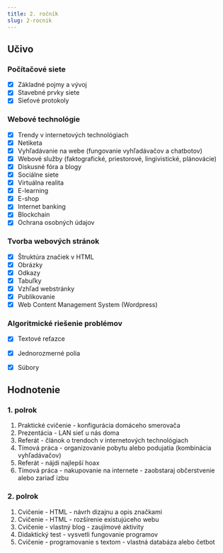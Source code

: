 ```yaml
---
title: 2. ročník
slug: 2-rocnik
---
```


## Učivo

### Počítačové siete

- [x] Základné pojmy a vývoj
- [x] Stavebné prvky siete
- [x] Sieťové protokoly

### Webové technológie

- [x] Trendy v internetových technológiach
- [x] Netiketa
- [x] Vyhľadávanie na webe (fungovanie vyhľadávačov a chatbotov)
- [x] Webové služby (faktografické, priestorové, lingivistické, plánovácie)
- [x] Diskusné fóra a blogy
- [x] Sociálne siete
- [x] Virtuálna realita
- [x] E-learning
- [x] E-shop
- [x] Internet banking
- [x] Blockchain
- [x] Ochrana osobných údajov

### Tvorba webových stránok

- [x] Štruktúra značiek v HTML
- [x] Obrázky
- [x] Odkazy
- [x] Tabuľky
- [x] Vzhľad webstránky
- [x] Publikovanie
- [x] Web Content Management System (Wordpress)

### Algoritmické riešenie problémov

- [x] Textové reťazce
- [x] Jednorozmerné polia
- [x] Súbory


## Hodnotenie

### 1. polrok
1. Praktické cvičenie - konfigurácia domáceho smerovača
2. Prezentácia - LAN sieť u nás doma
3. Referát - článok o trendoch v internetových technológiach
4. Tímová práca - organizovanie pobytu alebo podujatia (kombinácia vyhľadávačov)
5. Referát - nájdi najlepší hoax
5. Tímová práca - nakupovanie na internete - zaobstaraj občerstvenie alebo zariaď izbu 

### 2. polrok
1. Cvičenie - HTML - návrh dizajnu a opis značkami
2. Cvičenie - HTML - rozšírenie existujúceho webu
3. Cvičenie - vlastný blog - zaujímové aktivity
4. Didaktický test - vysvetli fungovanie programov
5. Cvičenie - programovanie s textom - vlastná databáza alebo četbot